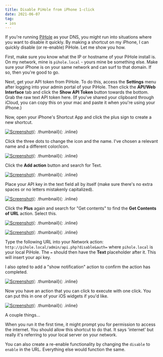 ```yaml
---
title: Disable PiHole from iPhone 1-click
date: 2021-06-07
tag:
- ios
---
```

If you're running [PiHole](https://pi-hole.net/) as your DNS, you might run into situations where you want to disable it quickly. By making a shortcut on my iPhone, I can quickly disable (or re-enable) PiHole.  Let me show you how.

<!--more-->

First, make sure you know what the IP or hostname of your PiHole install is. On my network, mine is `pihole.local` - yours mine be something else.  Make sure your iPhone is on your same network and can surf to that domain.  If so, then you're good to go.

Next, get your API token from PiHole.  To do this, access the **Settings** menu after logging into your admin portal of your PiHole.  Then click the **API/Web Interface** tab and click the **Show API Token** button towards the bottom.  Grab the raw text API token here.  (If you've shared your clipboard through iCloud, you can copy this on your mac and paste it when you're using your iPhone.)

Now, open your iPhone's Shortcut App and click the plus sign to create a new shortcut.

[![Screenshot](/uploads/2021/disable-pihole-1.png)](/uploads/2021/disable-pihole-1.png){: .thumbnail}{: .inline}

Click the three dots to change the icon and the name. I've chosen a relevant name and a different color/icon.

[![Screenshot](/uploads/2021/disable-pihole-2.png)](/uploads/2021/disable-pihole-2.png){: .thumbnail}{: .inline}

Click the **Add action** button and search for Text.

[![Screenshot](/uploads/2021/disable-pihole-3.png)](/uploads/2021/disable-pihole-3.png){: .thumbnail}{: .inline}

Place your API key in the text field all by itself (make sure there's no extra spaces or no letters mistakenly capitalized).

[![Screenshot](/uploads/2021/disable-pihole-4.png)](/uploads/2021/disable-pihole-4.png){: .thumbnail}{: .inline}

Click the **Plus** again and search for "Get contents" to find the **Get Contents of URL** action.  Select this.

[![Screenshot](/uploads/2021/disable-pihole-5.png)](/uploads/2021/disable-pihole-5.png){: .thumbnail}{: .inline}

[![Screenshot](/uploads/2021/disable-pihole-6.png)](/uploads/2021/disable-pihole-6.png){: .thumbnail}{: .inline}

Type the following URL into your Network action: `http://pihole.local/admin/api.php?disable&auth=` where `pihole.local` is your local PiHole.  The `=` should then have the **Text** placeholder after it. This will insert your api key.

I also opted to add a "show notification" action to confirm the action has completed.

[![Screenshot](/uploads/2021/disable-pihole-7.png)](/uploads/2021/disable-pihole-7.png){: .thumbnail}{: .inline}

Now you have an action that you can click to execute with one click. You can put this in one of your iOS widgets if you'd like.  

[![Screenshot](/uploads/2021/disable-pihole-8.png)](/uploads/2021/disable-pihole-8.png){: .thumbnail}{: .inline}

A couple things...

When you run it the first time, it might prompt you for permission to access the internet.  You should allow this shortcut to do that.  It says 'internet' but really it's referring to your local server on your network.

You can also create a re-enable functionality by changing the `disable` to `enable` in the URL.  Everything else would function the same.
